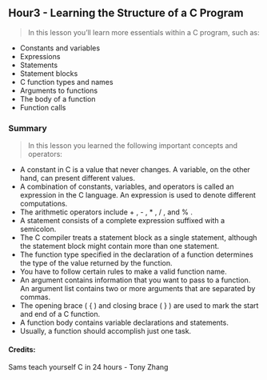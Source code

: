 ## Hour3 - Learning the Structure of a C Program

> In this lesson you’ll learn more essentials within a C program, such as:

* Constants and variables
* Expressions
* Statements
* Statement blocks
* C function types and names
* Arguments to functions
* The body of a function
* Function calls


### Summary
> In this lesson you learned the following important concepts and operators:

* A constant in C is a value that never changes. A variable, on the other hand, can present different values.
* A combination of constants, variables, and operators is called an expression in the C language. An expression is used to denote different computations.
* The arithmetic operators include + , - , * , / , and % .
* A statement consists of a complete expression suffixed with a semicolon.
* The C compiler treats a statement block as a single statement, although the statement block might contain more than one statement.
* The function type specified in the declaration of a function determines the type of the value returned by the function.
* You have to follow certain rules to make a valid function name.
* An argument contains information that you want to pass to a function. An argument list contains two or more arguments that are separated by commas.
* The opening brace ( { ) and closing brace ( } ) are used to mark the start and end of a C function.
* A function body contains variable declarations and statements.
* Usually, a function should accomplish just one task.


#### Credits:
Sams teach yourself C in 24 hours - Tony Zhang 


